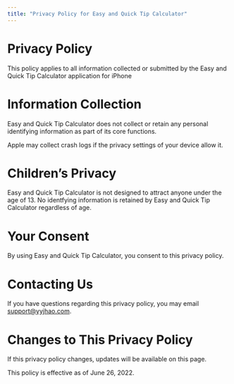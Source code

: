 ```yaml
---
title: "Privacy Policy for Easy and Quick Tip Calculator"
---
```


# Privacy Policy

This policy applies to all information collected or submitted by the Easy and Quick Tip Calculator application for iPhone

# Information Collection

Easy and Quick Tip Calculator does not collect or retain any personal identifying information as part of its core functions.

Apple may collect crash logs if the privacy settings of your device allow it.

# Children’s Privacy

Easy and Quick Tip Calculator is not designed to attract anyone under the age of 13. No identfying information is retained by Easy and Quick Tip Calculator regardless of age.

# Your Consent

By using Easy and Quick Tip Calculator, you consent to this privacy policy.

# Contacting Us

If you have questions regarding this privacy policy, you may email support@yyjhao.com.

# Changes to This Privacy Policy

If this privacy policy changes, updates will be available on this page.

This policy is effective as of June 26, 2022.